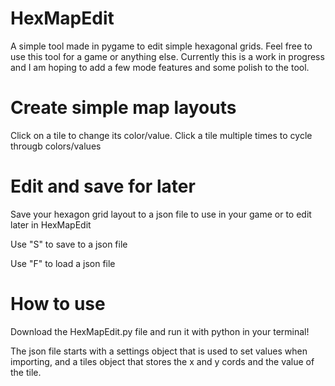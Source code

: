 <h1>HexMapEdit</h1>

A simple tool made in pygame to edit simple hexagonal grids. Feel free to use this tool for a game or anything else. Currently this is a work in progress and I am hoping to add a few mode features and some polish to the tool.



<h1>Create simple map layouts</h1>

Click on a tile to change its color/value. Click a tile multiple times to cycle througb colors/values

<h1>Edit and save for later</h1>

Save your hexagon grid layout to a json file to use in your game or to edit later in HexMapEdit

Use "S" to save to a json file

Use "F" to load a json file


<h1>How to use</h1>

Download the HexMapEdit.py file and run it with python in your terminal!

The json file starts with a settings object that is used to set values when importing, and a tiles object that stores the x and y cords and the value of the tile.

